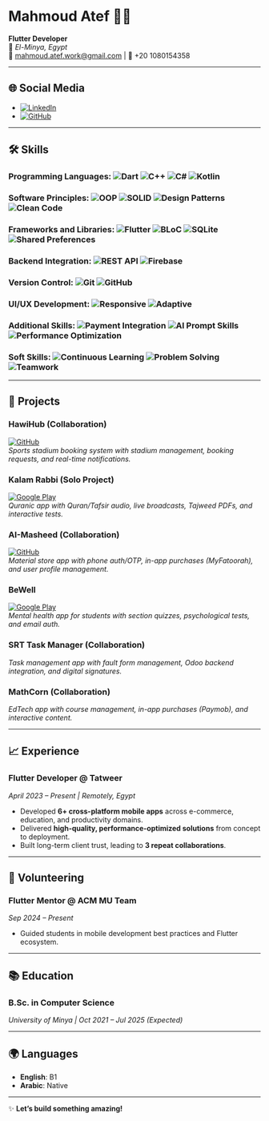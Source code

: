 <!-- Profile Image and Name -->
<h1 align="start">Mahmoud Atef 👨‍💻</h1>

**Flutter Developer**  
📍 *El-Minya, Egypt*  
📧 mahmoud.atef.work@gmail.com | 📱 +20 1080154358

---

## 🌐 Social Media
- [![LinkedIn](https://img.shields.io/badge/LinkedIn-Connect-blue?style=flat-square&logo=linkedin)](https://linkedin.com/in/mahmoud-atef-752983237/)
- [![GitHub](https://img.shields.io/badge/GitHub-Follow-black?style=flat-square&logo=github)](https://github.com/mahmoodatef)

---

## 🛠️ Skills

### Programming Languages: ![Dart](https://img.shields.io/badge/Dart-0175C2?style=flat-square&logo=dart&logoColor=white) ![C++](https://img.shields.io/badge/C++-00599C?style=flat-square&logo=c%2B%2B&logoColor=white) ![C#](https://img.shields.io/badge/C%23-239120?style=flat-square&logo=c-sharp&logoColor=white) ![Kotlin](https://img.shields.io/badge/Kotlin-0095D5?style=flat-square&logo=kotlin&logoColor=white)

### Software Principles:  ![OOP](https://img.shields.io/badge/OOP-2B8D52?style=flat-square&logo=java&logoColor=white) ![SOLID](https://img.shields.io/badge/SOLID-2B8D52?style=flat-square&logo=java&logoColor=white) ![Design Patterns](https://img.shields.io/badge/Design%20Patterns-2B8D52?style=flat-square&logo=java&logoColor=white) ![Clean Code](https://img.shields.io/badge/Clean%20Code-2B8D52?style=flat-square&logo=java&logoColor=white)

### Frameworks and Libraries: ![Flutter](https://img.shields.io/badge/Flutter-02569B?style=flat-square&logo=flutter&logoColor=white) ![BLoC](https://img.shields.io/badge/BLoC-02569B?style=flat-square&logo=flutter&logoColor=white) ![SQLite](https://img.shields.io/badge/SQLite-003B57?style=flat-square&logo=sqlite&logoColor=white) ![Shared Preferences](https://img.shields.io/badge/Shared%20Preferences-003B57?style=flat-square&logo=sqlite&logoColor=white)

### Backend Integration:  ![REST API](https://img.shields.io/badge/REST%20API-FF6F61?style=flat-square&logo=postman&logoColor=white) ![Firebase](https://img.shields.io/badge/Firebase-FFCA28?style=flat-square&logo=firebase&logoColor=black)

### Version Control:  ![Git](https://img.shields.io/badge/Git-F05032?style=flat-square&logo=git&logoColor=white) ![GitHub](https://img.shields.io/badge/GitHub-181717?style=flat-square&logo=github&logoColor=white)

### UI/UX Development: ![Responsive](https://img.shields.io/badge/Responsive%20Apps-34A853?style=flat-square&logo=android&logoColor=white) ![Adaptive](https://img.shields.io/badge/Adaptive%20Apps-34A853?style=flat-square&logo=android&logoColor=white)

### Additional Skills:  ![Payment Integration](https://img.shields.io/badge/Payment%20Integration-008CDD?style=flat-square&logo=stripe&logoColor=white) ![AI Prompt Skills](https://img.shields.io/badge/AI%20Prompt%20Skills-412991?style=flat-square&logo=openai&logoColor=white) ![Performance Optimization](https://img.shields.io/badge/Performance%20Optimization-FF6F61?style=flat-square&logo=speedtest&logoColor=white)

### Soft Skills:  ![Continuous Learning](https://img.shields.io/badge/Continuous%20Learning-2B8D52?style=flat-square&logo=learning&logoColor=white) ![Problem Solving](https://img.shields.io/badge/Problem%20Solving-2B8D52?style=flat-square&logo=problem&logoColor=white) ![Teamwork](https://img.shields.io/badge/Teamwork-2B8D52?style=flat-square&logo=teamwork&logoColor=white)

---

## 🎯 Projects

### **HawiHub (Collaboration)**  
[![GitHub](https://img.shields.io/badge/GitHub-View-181717?style=flat-square&logo=github)](https://github.com/mahmoodatef/hawihub)  
*Sports stadium booking system with stadium management, booking requests, and real-time notifications.*

### **Kalam Rabbi (Solo Project)**  
[![Google Play](https://img.shields.io/badge/Download-Google_Play-414141?style=flat-square&logo=google-play&logoColor=white)](https://play.google.com/store/apps/details?id=com.tofy.kalam_rabbi)  
*Quranic app with Quran/Tafsir audio, live broadcasts, Tajweed PDFs, and interactive tests.*

### **AI-Masheed (Collaboration)**  
[![GitHub](https://img.shields.io/badge/GitHub-View-181717?style=flat-square&logo=github)](https://github.com/mahmoodatef/ai-masheed)  
*Material store app with phone auth/OTP, in-app purchases (MyFatoorah), and user profile management.*

### **BeWell**  
[![Google Play](https://img.shields.io/badge/View_on-Google_Play-414141?style=flat-square&logo=google-play&logoColor=white)](https://play.google.com/store/apps/details?id=com.learn.be_well)  
*Mental health app for students with section quizzes, psychological tests, and email auth.*

### **SRT Task Manager (Collaboration)**  
*Task management app with fault form management, Odoo backend integration, and digital signatures.*

### **MathCorn (Collaboration)**  
*EdTech app with course management, in-app purchases (Paymob), and interactive content.*

---

## 📈 Experience

### **Flutter Developer @ Tatweer**  
*April 2023 – Present | Remotely, Egypt*  
- Developed **6+ cross-platform mobile apps** across e-commerce, education, and productivity domains.  
- Delivered **high-quality, performance-optimized solutions** from concept to deployment.  
- Built long-term client trust, leading to **3 repeat collaborations**.

---

## 🌱 Volunteering

### **Flutter Mentor @ ACM MU Team**  
*Sep 2024 – Present*  
- Guided students in mobile development best practices and Flutter ecosystem.

---

## 📚 Education

### **B.Sc. in Computer Science**  
*University of Minya | Oct 2021 – Jul 2025 (Expected)*

---

## 🌍 Languages
- **English**: B1 
- **Arabic**: Native

---

✨ **Let’s build something amazing!**  
